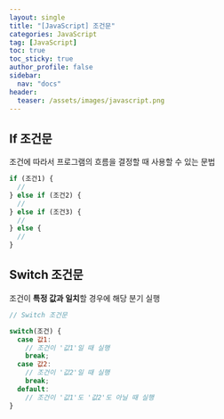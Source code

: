 ```yaml
---
layout: single
title: "[JavaScript] 조건문"
categories: JavaScript
tag: [JavaScript]
toc: true
toc_sticky: true
author_profile: false
sidebar:
  nav: "docs"
header:
  teaser: /assets/images/javascript.png
---
```


## If 조건문

조건에 따라서 프로그램의 흐름을 결정할 때 사용할 수 있는 문법

```js
if (조건1) {
  //
} else if (조건2) {
  //
} else if (조건3) {
  //
} else {
  //
}
```

## Switch 조건문

조건이 **특정 값과 일치**할 경우에 해당 분기 실행

```js
// Switch 조건문

switch(조건) {
  case 값1:
    // 조건이 '값1'일 때 실행
    break;
  case 값2:
    // 조건이 '값2'일 때 실행
    break;
  default:
    // 조건이 '값1'도 '값2'도 아닐 때 실행
}
```
